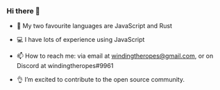 ### Hi there 👋
- 📖 My two favourite languages are JavaScript and Rust
- 💻 I have lots of experience using JavaScript

- 📫 How to reach me: via email at windingtheropes@gmail.com, or on Discord at windingtheropes#9961
- 👌 I’m excited to contribute to the open source community.

